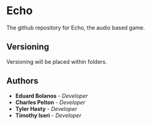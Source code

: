 # Echo
The github repository for Echo, the audio based game.

## Versioning
Versioning will be placed within folders.

## Authors
* **Eduard Bolanos** - *Developer*
* **Charles Pelton** - *Developer*
* **Tyler Hasty** - *Developer*
* **Timothy Iseri** - *Developer*
